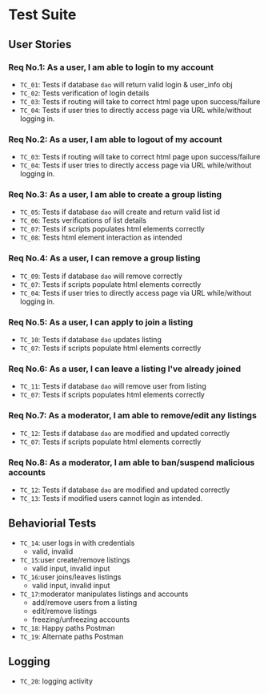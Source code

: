 # **Test Suite**

## **User Stories**

### Req No.1: As a user, I am able to login to my account

- `TC_01`: Tests if database `dao` will return valid login & user_info obj
- `TC_02`: Tests verification of login details
- `TC_03`: Tests if routing will take to correct html page upon success/failure
- `TC_04`: Tests if user tries to directly access page via URL while/without logging in.
  
### Req No.2: As a user, I am able to logout of my account
- `TC_03`: Tests if routing will take to correct html page upon success/failure
- `TC_04`: Tests if user tries to directly access page via URL while/without logging in.

### Req No.3: As a user, I am able to create a group listing

- `TC_05`: Tests if database `dao` will create and return valid list id
- `TC_06`: Tests verifications of list details
- `TC_07`: Tests if scripts populates html elements correctly
- `TC_08`: Tests html element interaction as intended
  
### Req No.4: As a user, I can remove a group listing

- `TC_09`: Tests if database `dao` will remove correctly
- `TC_07`: Tests if scripts populate html elements correctly
- `TC_04`: Tests if user tries to directly access page via URL while/without logging in.

### Req No.5: As a user, I can apply to join a listing

- `TC_10`: Tests if database `dao` updates listing
- `TC_07`: Tests if scripts populate html elements correctly

### Req No.6: As a user, I can leave a listing I've already joined

- `TC_11`: Tests if database `dao` will remove user from listing
- `TC_07`: Tests if scripts populates html elements correctly

### Req No.7: As a moderator, I am able to remove/edit any listings
- `TC_12`: Tests if database `dao` are modified and updated correctly
- `TC_07`: Tests if scripts populate html elements correctly

### Req No.8: As a moderator, I am able to ban/suspend malicious accounts
- `TC_12`: Tests if database `dao` are modified and updated correctly
- `TC_13`: Tests if modified users cannot login as intended.

## **Behaviorial Tests**

- `TC_14`: user logs in with credentials
  - valid, invalid
- `TC_15`:user create/remove listings
  - valid input, invalid input
- `TC_16`:user joins/leaves listings
  - valid input, invalid input
- `TC_17`:moderator manipulates listings and accounts 
  - add/remove users from a listing
  - edit/remove listings
  - freezing/unfreezing accounts
- `TC_18`: Happy paths Postman
- `TC_19`: Alternate paths Postman

## **Logging**

- `TC_20`: logging activity
